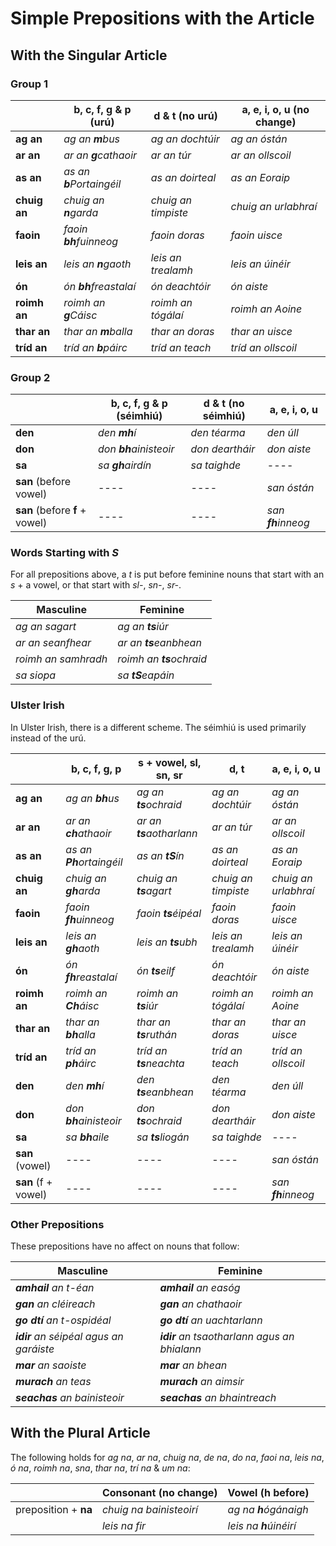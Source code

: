 # Simple Prepositions with the Article


## With the Singular Article

### Group 1

|              | b, c, f, g & p (urú)     | d & t (no urú)      | a, e, i, o, u (no change) |
| ------------ | ------------------------ | ------------------- | ------------------------- |
| **ag an**    | _ag an **m**bus_         | _ag an dochtúir_    | _ag an óstán_             |
| **ar an**    | _ar an **g**cathaoir_    | _ar an túr_         | _ar an ollscoil_          |
| **as an**    | _as an **b**Portaingéil_ | _as an doirteal_    | _as an Eoraip_            |
| **chuig an** | _chuig an **n**garda_    | _chuig an timpiste_ | _chuig an urlabhraí_      |
| **faoin**    | _faoin **bh**fuinneog_   | _faoin doras_       | _faoin uisce_             |
| **leis an**  | _leis an **n**gaoth_     | _leis an trealamh_  | _leis an úinéir_          |
| **ón**       | _ón **bh**freastalaí_    | _ón deachtóir_      | _ón aiste_                |
| **roimh an** | _roimh an **g**Cáisc_    | _roimh an tógálaí_  | _roimh an Aoine_          |
| **thar an**  | _thar an **m**balla_     | _thar an doras_     | _thar an uisce_           |
| **tríd an**  | _tríd an **b**páirc_     | _tríd an teach_     | _tríd an ollscoil_        |


### Group 2

|                                | b, c, f, g & p (séimhiú) | d & t (no séimhiú) | a, e, i, o, u      |
| ------------------------------ | ------------------------ | ------------------ | ------------------ |
| **den**                        | _den **mh**í_            | _den téarma_       | _den úll_          |
| **don**                        | _don **bh**ainisteoir_   | _don deartháir_    | _don aiste_        |
| **sa**                         | _sa **gh**airdín_        | _sa taighde_       | ----               |
| **san** (before vowel)         | ----                     | ----               | _san óstán_        |
| **san** (before **f** + vowel) | ----                     | ----               | _san **fh**inneog_ |


### Words Starting with _S_

For all prepositions above, a _t_ is put before feminine nouns that start with
an _s_ + a vowel, or that start with _sl-_, _sn-_, _sr-_.

| Masculine           | Feminine                 |
| ------------------- | ------------------------ |
| _ag an sagart_      | _ag an **ts**iúr_        |
| _ar an seanfhear_   | _ar an **ts**eanbhean_   |
| _roimh an samhradh_ | _roimh an **ts**ochraid_ |
| _sa siopa_          | _sa **tS**eapáin_        |


### Ulster Irish

In Ulster Irish, there is a different scheme. The séimhiú is used primarily
instead of the urú.

|                     | b, c, f, g, p            | s + vowel, sl, sn, sr    | d, t                | a, e, i, o, u        |
| ------------------- | ------------------------ | ------------------------ | ------------------- | -------------------- |
| **ag an**           | _ag an **bh**us_         | _ag an **ts**ochraid_    | _ag an dochtúir_    | _ag an óstán_        |
| **ar an**           | _ar an **ch**athaoir_    | _ar an **ts**aotharlann_ | _ar an túr_         | _ar an ollscoil_     |
| **as an**           | _as an **Ph**ortaingéil_ | _as an **tS**ín_         | _as an doirteal_    | _as an Eoraip_       |
| **chuig an**        | _chuig an **gh**arda_    | _chuig an **ts**agart_   | _chuig an timpiste_ | _chuig an urlabhraí_ |
| **faoin**           | _faoin **fh**uinneog_    | _faoin **ts**éipéal_     | _faoin doras_       | _faoin uisce_        |
| **leis an**         | _leis an **gh**aoth_     | _leis an **ts**ubh_      | _leis an trealamh_  | _leis an úinéir_     |
| **ón**              | _ón **fh**reastalaí_     | _ón **ts**eilf_          | _ón deachtóir_      | _ón aiste_           |
| **roimh an**        | _roimh an **Ch**áisc_    | _roimh an **ts**iúr_     | _roimh an tógálaí_  | _roimh an Aoine_     |
| **thar an**         | _thar an **bh**alla_     | _thar an **ts**ruthán_   | _thar an doras_     | _thar an uisce_      |
| **tríd an**         | _tríd an **ph**áirc_     | _tríd an **ts**neachta_  | _tríd an teach_     | _tríd an ollscoil_   |
| **den**             | _den **mh**í_            | _den **ts**eanbhean_     | _den téarma_        | _den úll_            |
| **don**             | _don **bh**ainisteoir_   | _don **ts**ochraid_      | _don deartháir_     | _don aiste_          |
| **sa**              | _sa **bh**aile_          | _sa **ts**liogán_        | _sa taighde_        | ----                 |
| **san** (vowel)     | ----                     | ----                     | ----                | _san óstán_          |
| **san** (f + vowel) | ----                     | ----                     | ----                | _san **fh**inneog_   |


### Other Prepositions

These prepositions have no affect on nouns that follow:

| Masculine                              | Feminine                                    |
| -------------------------------------- | ------------------------------------------- |
| _**amhail** an t-éan_                  | _**amhail** an easóg_                       |
| _**gan** an cléireach_                 | _**gan** an chathaoir_                      |
| _**go dtí** an t-ospidéal_             | _**go dtí** an uachtarlann_                 |
| _**idir** an séipéal agus an garáiste_ | _**idir** an tsaotharlann agus an bhialann_ |
| _**mar** an saoiste_                   | _**mar** an bhean_                          |
| _**murach** an teas_                   | _**murach** an aimsir_                      |
| _**seachas** an bainisteoir_           | _**seachas** an bhaintreach_                |


## With the Plural Article

The following holds for _ag na_, _ar na_, _chuig na_, _de na_, _do na_,
_faoi na_, _leis na_, _ó na_, _roimh na_, _sna_, _thar na_, _trí na_ & _um na_:

|                      | Consonant (no change)   | Vowel (h before)       |
| -------------------- | ----------------------- | ---------------------- |
| preposition + **na** | _chuig na bainisteoirí_ | _ag na **h**ógánaigh_  |
|                      | _leis na fir_           | _leis na **h**úinéirí_ |